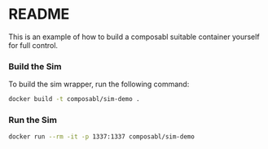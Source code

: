 # README

This is an example of how to build a composabl suitable container yourself for full control.

### Build the Sim

To build the sim wrapper, run the following command:

```bash
docker build -t composabl/sim-demo .
```

### Run the Sim

```bash
docker run --rm -it -p 1337:1337 composabl/sim-demo
```
